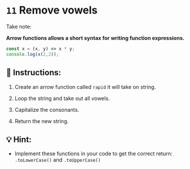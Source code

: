 # `11` Remove vowels

Take note:

**Arrow functions allows a short syntax for writing function expressions.**

```js
const x = (x, y) => x * y;
console.log(x(2,2));
```

## 📝 Instructions:

1. Create an arrow function called `rapid` it will take on string.

2. Loop the string and take out all vowels.

3. Capitalize the consonants.

4. Return the new string.

## 💡 Hint:

+ Implement these functions in your code to get the correct return: `.toLowerCase()` and `.toUpperCase()`